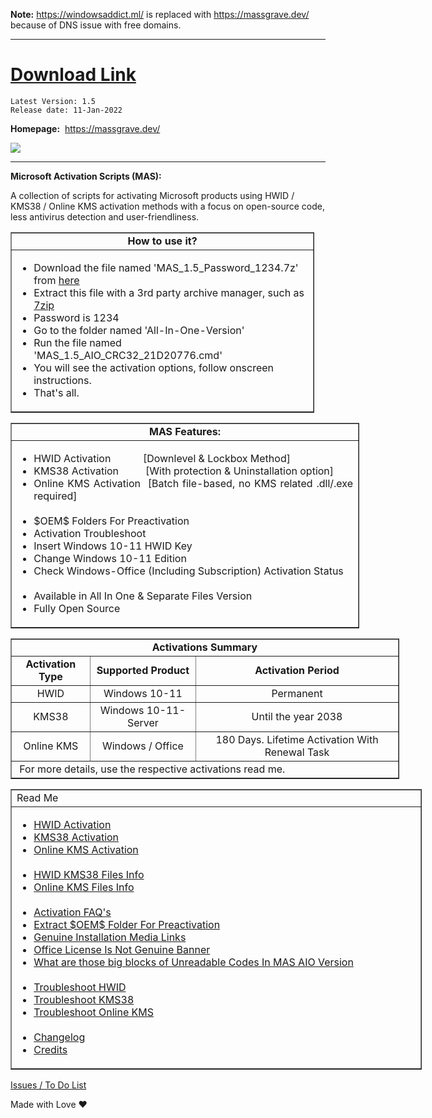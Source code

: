    **Note:** https://windowsaddict.ml/ is replaced with https://massgrave.dev/ because of DNS issue with free domains.
   <hr />
   
  # **[Download Link](https://github.com/massgravel/Microsoft-Activation-Scripts/releases)** <br/>

    Latest Version: 1.5
    Release date: 11-Jan-2022

   **Homepage:**&nbsp; https://massgrave.dev/ <br/>

   <a href="https://discord.gg/gjJEfq7ux8">
  <img src="https://discordapp.com/api/guilds/746721520931569757/widget.png?style=banner3" />
</a>

<hr />

  **Microsoft Activation Scripts (MAS):**

   A collection of scripts for activating Microsoft products using HWID / KMS38 / Online KMS activation methods 
   with a focus on open-source code, less antivirus detection and user-friendliness.

 
 <table border="1" cellpadding="1" cellspacing="0" style="width:486px">
	<tbody>
		<tr>
			<td style="text-align:center; width:478px"><strong>How to use it?</strong></td>
		</tr>
		<tr>
			<td style="width:478px">
			<ul>
				<li>Download the file named &#39;MAS_1.5_Password_1234.7z&#39; from <a href="https://github.com/massgravel/Microsoft-Activation-Scripts/releases" target="_blank">here</a></li>
				<li>Extract this file with a 3rd party archive manager, such as <a href="https://www.7-zip.org/download.html" target="_blank">7zip</a></li>
				<li>Password is<strong> </strong>1234</li>
				<li>Go to the folder named &#39;All-In-One-Version&#39;</li>
				<li>Run the file named &#39;MAS_1.5_AIO_CRC32_21D20776.cmd&#39;</li>
				<li>You will see the activation options, follow onscreen instructions.</li>
				<li>That&#39;s all.</li>
			</ul>
			</td>
		</tr>
	</tbody>
</table>

<table border="1" cellpadding="1" cellspacing="0" style="width:558px">
	<tbody>
		<tr>
			<td style="text-align:center; width:550px"><strong>MAS Features:</strong></td>
		</tr>
		<tr>
			<td style="width:550px">
			<ul>
				<li style="text-align:justify">HWID Activation&nbsp; &nbsp; &nbsp; &nbsp; &nbsp; &nbsp; [Downlevel &amp; Lockbox Method]</li>
				<li style="text-align:justify">KMS38 Activation&nbsp; &nbsp; &nbsp; &nbsp; &nbsp; [With protection &amp; Uninstallation option]</li>
				<li style="text-align:justify">Online KMS Activation&nbsp; [Batch file-based, no KMS related .dll/.exe required]<br />
				&nbsp;</li>
				<li style="text-align:justify">$OEM$ Folders For Preactivation</li>
				<li style="text-align:justify">Activation Troubleshoot</li>
				<li style="text-align:justify">Insert Windows 10-11 HWID Key</li>
				<li style="text-align:justify">Change Windows 10-11 Edition</li>
				<li style="text-align:justify">Check Windows-Office (Including Subscription) Activation Status<br />
				&nbsp;</li>
				<li style="text-align:justify">Available in All In One &amp; Separate Files Version</li>
				<li style="text-align:justify">Fully Open Source</li>
			</ul>
			</td>
		</tr>
	</tbody>
</table>



<table border="1" cellpadding="1" cellspacing="0" style="width:622px">
	<tbody>
		<tr>
			<td colspan="3" style="text-align:center; width:614px"><strong>Activations Summary</strong></td>
		</tr>
		<tr>
			<td style="text-align:center; width:112px"><strong>Activation Type</strong></td>
			<td style="text-align:center; width:160px"><strong>Supported Product</strong></td>
			<td style="text-align:center; width:332px"><strong>Activation Period</strong></td>
		</tr>
		<tr>
			<td style="text-align:center; width:112px">HWID</td>
			<td style="text-align:center; width:160px">Windows 10-11</td>
			<td style="text-align:center; width:332px">Permanent</td>
		</tr>
		<tr>
			<td style="text-align:center; width:112px">KMS38</td>
			<td style="text-align:center; width:160px">Windows 10-11-Server</td>
			<td style="text-align:center; width:332px">Until the year 2038</td>
		</tr>
		<tr>
			<td style="text-align:center; width:112px">Online KMS</td>
			<td style="text-align:center; width:160px">Windows / Office</td>
			<td style="text-align:center; width:332px">180 Days. Lifetime Activation With Renewal Task</td>
		</tr>
		<tr>
			<td colspan="3" style="width:614px">&nbsp;For more details, use the respective activations read me.</td>
		</tr>
	</tbody>
</table>
 
<table border="1" cellpadding="1" cellspacing="0" style="width:658px">
	<tbody>
		<tr>
			<td style="width:650px">Read Me</td>
		</tr>
		<tr>
			<td style="width:650px">
			<ul>
				<li><a href="https://massgrave.dev/readme-hwid.html" rel="nofollow" target="_blank">HWID Activation</a></li>
				<li><a href="https://massgrave.dev/readme-kms38.html" rel="nofollow" target="_blank">KMS38 Activation</a></li>
				<li><a href="https://massgrave.dev/readme-online-kms.html" rel="nofollow" target="_blank">Online KMS Activation</a><br />
				&nbsp;</li>
				<li><a href="https://massgrave.dev/readme-hwid-kms38-files.html" rel="nofollow" target="_blank">HWID KMS38 Files Info</a></li>
				<li><a href="https://massgrave.dev/readme-online-kms-files.html" rel="nofollow" target="_blank">Online KMS Files Info</a><br />
				&nbsp;</li>
				<li><a href="https://massgrave.dev/readme-activation-faq.html" rel="nofollow" target="_blank">Activation FAQ&#39;s</a></li>
				<li><a href="https://massgrave.dev/readme-oem-folder.html" rel="nofollow" target="_blank">Extract $OEM$ Folder For Preactivation</a></li>
				<li><a href="https://massgrave.dev/readme-genuine-installation-media.html" rel="nofollow" target="_blank">Genuine Installation Media Links</a></li>
				<li><a href="https://massgrave.dev/office-license-is-not-genuine.html" rel="nofollow" target="_blank">Office License Is Not Genuine Banner</a></li>
				<li><a href="https://massgrave.dev/readme-unreadable-codes-in-mas-aio.html" rel="nofollow" target="_blank">What are those big blocks of Unreadable Codes In MAS AIO Version</a><br />
				&nbsp;</li>
				<li><a href="https://massgrave.dev/readme-troubleshoot-hwid.html" rel="nofollow" target="_blank">Troubleshoot HWID</a></li>
				<li><a href="https://massgrave.dev/readme-troubleshoot-kms38.html" rel="nofollow" target="_blank">Troubleshoot KMS38</a></li>
				<li><a href="https://massgrave.dev/readme-troubleshoot-onlinekms.html" rel="nofollow" target="_blank">Troubleshoot Online KMS</a><br />
				&nbsp;</li>
				<li><a href="https://massgrave.dev/readme-mas-changelog.html" target="_blank">Changelog</a></li>
				<li><a href="https://massgrave.dev/readme-mas-credits.html" target="_blank">Credits</a></li>
			</ul>
			</td>
		</tr>
	</tbody>
</table>

 [Issues / To Do List](https://massgrave.dev/mas-todo-list.html)
 
Made with Love ❤️

